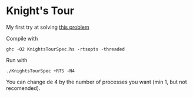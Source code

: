 Knight's Tour
=============

My first try at solving [this problem](http://en.wikipedia.org/wiki/Knight's_tour) 


Compile with

    ghc -O2 KnightsTourSpec.hs -rtsopts -threaded

Run with

    ./KnightsTourSpec +RTS -N4

You can change de 4 by the number of processes you want (min 1, but not recomended).
